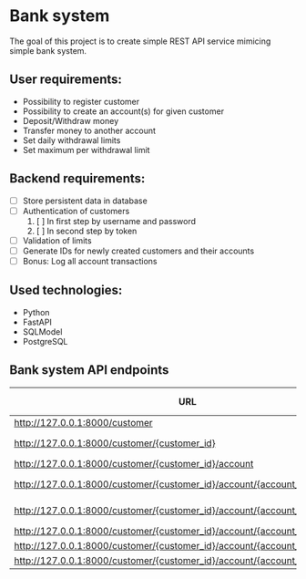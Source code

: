 # Bank system
The goal of this project is to create simple REST API service mimicing simple bank system.
## User requirements:
- Possibility to register customer
- Possibility to create an account(s) for given customer
- Deposit/Withdraw money
- Transfer money to another account
- Set daily withdrawal limits
- Set maximum per withdrawal limit
## Backend requirements:
- [ ] Store persistent data in database
- [ ] Authentication of customers
  1. [ ] In first step by username and password
  2. [ ] In second step by token
- [ ] Validation of limits
- [ ] Generate IDs for newly created customers and their accounts
- [ ] Bonus: Log all account transactions
## Used technologies:
- Python
- FastAPI
- SQLModel
- PostgreSQL

## Bank system API endpoints
|URL                                                                            | HTTP method |
|---------------------------------------------                                  |-------------|
|http://127.0.0.1:8000/customer                                                 |POST         |
|http://127.0.0.1:8000/customer/{customer_id}                                   |GET, DELETE  |
|http://127.0.0.1:8000/customer/{customer_id}/account                           |POST         |
|http://127.0.0.1:8000/customer/{customer_id}/account/{account_id}              |GET, DELETE  |
|http://127.0.0.1:8000/customer/{customer_id}/account/{account_id}/limits       |GET, POST    |
|http://127.0.0.1:8000/customer/{customer_id}/account/{account_id}/transfer     |PUT          |
|http://127.0.0.1:8000/customer/{customer_id}/account/{account_id}/withdrawal   |PUT          |
|http://127.0.0.1:8000/customer/{customer_id}/account/{account_id}/deposit      |PUT          |


